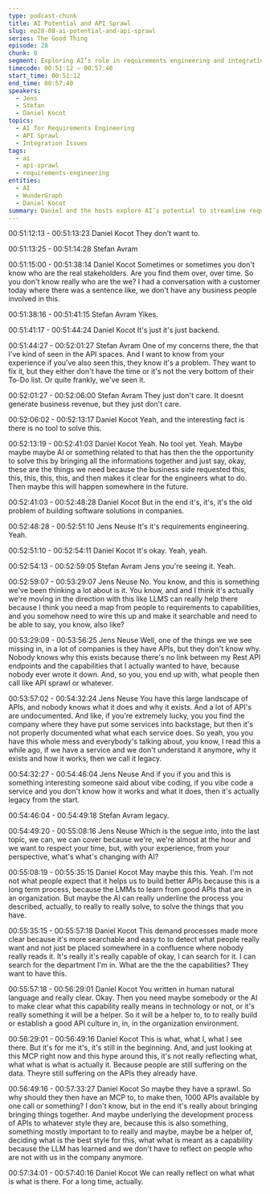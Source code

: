 ```yaml
---
type: podcast-chunk
title: AI Potential and API Sprawl
slug: ep28-08-ai-potential-and-api-sprawl
series: The Good Thing
episode: 28
chunk: 8
segment: Exploring AI’s role in requirements engineering and integration sprawl
timecode: 00:51:12 – 00:57:40
start_time: 00:51:12
end_time: 00:57:40
speakers:
  - Jens
  - Stefan
  - Daniel Kocot
topics:
  - AI for Requirements Engineering
  - API Sprawl
  - Integration Issues
tags:
  - ai
  - api-sprawl
  - requirements-engineering
entities:
  - AI
  - WunderGraph
  - Daniel Kocot
summary: Daniel and the hosts explore AI’s potential to streamline requirements engineering while acknowledging the complexity of API sprawl and integration challenges.
---
```

00:51:12:13 - 00:51:13:23
Daniel Kocot
They don't want to.

00:51:13:25 - 00:51:14:28
Stefan Avram


00:51:15:00 - 00:51:38:14
Daniel Kocot
Sometimes or sometimes you don't know who are the real stakeholders. Are you find them over, over time. So you don't know really who are the we? I had a conversation with a customer today where there was a sentence like, we don't have any business people involved in this.

00:51:38:16 - 00:51:41:15
Stefan Avram
Yikes.

00:51:41:17 - 00:51:44:24
Daniel Kocot
It's just it's just backend.

00:51:44:27 - 00:52:01:27
Stefan Avram
One of my concerns there, the that I've kind of seen in the API spaces. And I want to know from your experience if you've also seen this, they know it's a problem. They want to fix it, but they either don't have the time or it's not the very bottom of their To-Do list. Or quite frankly, we've seen it.

00:52:01:27 - 00:52:06:00
Stefan Avram
They just don't care. It doesnt generate business revenue, but they just don't care.

00:52:06:02 - 00:52:13:17
Daniel Kocot
Yeah, and the interesting fact is there is no tool to solve this.

00:52:13:19 - 00:52:41:03
Daniel Kocot
Yeah. No tool yet. Yeah. Maybe maybe maybe AI or something related to that has then the the opportunity to solve this by bringing all the informations together and just say, okay, these are the things we need because the business side requested this, this, this, this, this, and then makes it clear for the engineers what to do. Then maybe this will happen somewhere in the future.

00:52:41:03 - 00:52:48:28
Daniel Kocot
But in the end it's, it's, it's the old problem of building software solutions in companies.

00:52:48:28 - 00:52:51:10
Jens Neuse
It's it's requirements engineering. Yeah.

00:52:51:10 - 00:52:54:11
Daniel Kocot
It's okay. Yeah, yeah.

00:52:54:13 - 00:52:59:05
Stefan Avram
Jens you're seeing it. Yeah.

00:52:59:07 - 00:53:29:07
Jens Neuse
No. You know, and this is something we've been thinking a lot about is it. You know, and and I think it's actually we're moving in the direction with this like LLMS can really help there because I think you need a map from people to requirements to capabilities, and you somehow need to wire this up and make it searchable and need to be able to say, you know, also like?

00:53:29:09 - 00:53:56:25
Jens Neuse
Well, one of the things we we see missing in, in a lot of companies is they have APIs, but they don't know why. Nobody knows why this exists because there's no link between my Rest API endpoints and the capabilities that I actually wanted to have, because nobody ever wrote it down. And, so you, you end up with, what people then call like API sprawl or whatever.

00:53:57:02 - 00:54:32:24
Jens Neuse
You have this large landscape of APIs, and nobody knows what it does and why it exists. And a lot of API's are undocumented. And like, if you're extremely lucky, you you find the company where they have put some services into backstage, but then it's not properly documented what what each service does. So yeah, you you have this whole mess and everybody's talking about, you know, I read this a while ago, if we have a service and we don't understand it anymore, why it exists and how it works, then we call it legacy.

00:54:32:27 - 00:54:46:04
Jens Neuse
And if you if you and this is something interesting someone said about vibe coding, if you vibe code a service and you don't know how it works and what it does, then it's actually legacy from the start.

00:54:46:04 - 00:54:49:18
Stefan Avram
legacy.

00:54:49:20 - 00:55:08:16
Jens Neuse
Which is the segue into, into the last topic, we can, we can cover because we're, we're almost at the hour and we want to respect your time, but, with your experience, from your perspective, what's what's changing with AI?

00:55:08:19 - 00:55:35:15
Daniel Kocot
May maybe this this. Yeah. I'm not not what people expect that it helps us to build better APIs because this is a long term process, because the LMMs to learn from good APIs that are in an organization. But maybe the AI can really underline the process you described, actually, to really to really solve, to solve the things that you have.

00:55:35:15 - 00:55:57:18
Daniel Kocot
This demand processes made more clear because it's more searchable and easy to to detect what people really want and not just be placed somewhere in a confluence where nobody really reads it. It's really it's really capable of okay, I can search for it. I can search for the department I'm in. What are the the the capabilities? They want to have this.

00:55:57:18 - 00:56:29:01
Daniel Kocot
You written in human natural language and really clear. Okay. Then you need maybe somebody or the AI to make clear what this capability really means in technology or not, or it's really something it will be a helper. So it will be a helper to, to to really build or establish a good API culture in, in, in the organization environment.

00:56:29:01 - 00:56:49:16
Daniel Kocot
This is what, what I, what I see there. But it's for me it's, it's still in the beginning. And, and just looking at this MCP right now and this hype around this, it's not really reflecting what, what what is what is actually it. Because people are still suffering on the data. Theyre still suffering on the APIs they already have.

00:56:49:16 - 00:57:33:27
Daniel Kocot
So maybe they have a sprawl. So why should they then have an MCP to, to make then, 1000 APIs available by one call or something? I don't know, but in the end it's really about bringing bringing things together. And maybe underlying the development process of APIs to whatever style they are, because this is also something, something mostly important to to really and maybe, maybe be a helper of, deciding what is the best style for this, what what is meant as a capability because the LLM has learned and we don't have to reflect on people who are not with us in the company anymore.

00:57:34:01 - 00:57:40:16
Daniel Kocot
We can really reflect on what what is what is there. For a long time, actually.
